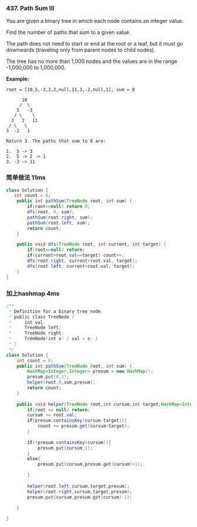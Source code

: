 ### 437. Path Sum III

You are given a binary tree in which each node contains an integer value.

Find the number of paths that sum to a given value.

The path does not need to start or end at the root or a leaf, but it must go downwards (traveling only from parent nodes to child nodes).

The tree has no more than 1,000 nodes and the values are in the range -1,000,000 to 1,000,000.

**Example:**

```
root = [10,5,-3,3,2,null,11,3,-2,null,1], sum = 8

      10
     /  \
    5   -3
   / \    \
  3   2   11
 / \   \
3  -2   1

Return 3. The paths that sum to 8 are:

1.  5 -> 3
2.  5 -> 2 -> 1
3. -3 -> 11
```

### 简单做法 11ms

~~~java
class Solution {
   int count = 0;
    public int pathSum(TreeNode root, int sum) {
        if(root==null) return 0;
        dfs(root, 0, sum);
        pathSum(root.right, sum);
        pathSum(root.left, sum);
        return count;
    }

    public void dfs(TreeNode root, int current, int target) {
        if(root==null) return;
        if(current+root.val==target) count++;
        dfs(root.right, current+root.val, target);
        dfs(root.left, current+root.val, target);
    }
}
~~~

### 加上hashmap 4ms

~~~java
/**
 * Definition for a binary tree node.
 * public class TreeNode {
 *     int val;
 *     TreeNode left;
 *     TreeNode right;
 *     TreeNode(int x) { val = x; }
 * }
 */
class Solution {
    int count = 0;
    public int pathSum(TreeNode root, int sum) {
        HashMap<Integer,Integer> presum = new HashMap();
        presum.put(0,1);
        helper(root,0,sum,presum);
        return count;
    }
    
    public void helper(TreeNode root,int cursum,int target,HashMap<Integer,Integer> presum){
        if(root == null) return;
        cursum += root.val;
        if(presum.containsKey(cursum-target)){
            count += presum.get(cursum-target);
        }
        
        if(!presum.containsKey(cursum)){
            presum.put(cursum,1);
        }
        else{
            presum.put(cursum,presum.get(cursum)+1);
            
        }
        
        helper(root.left,cursum,target,presum);
        helper(root.right,cursum,target,presum);
        presum.put(cursum,presum.get(cursum)-1);
        
    }
    
}
~~~

